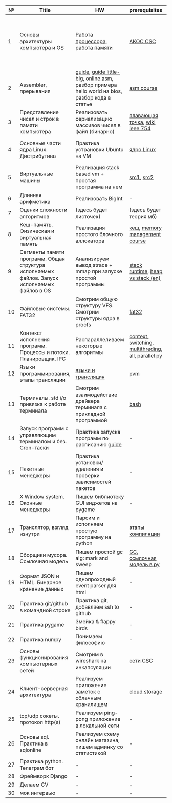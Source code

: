 | №  | Title                                                                                                    | HW | prerequisites | links
|---|----------------------------------------------------------------------------------------------------------|---|---|---|
| 1 | Основы архитектуры компьютера и OS | [Работа процессора](https://youtu.be/k9wK2FThEsk?si=clweXpZTz1qKX-gD), [работа памяти](https://youtu.be/Wh22_O8jXVQ?si=kliKi1F-pNgqy7m9) | [АКОС CSC](https://youtu.be/hb9CTGSJm88?si=CsxvAnFICzmTObFR) | [bios wiki](https://ru.wikipedia.org/wiki/BIOS), [bus wiki](https://ru.wikipedia.org/wiki/%D0%A8%D0%B8%D0%BD%D0%B0_(%D0%BA%D0%BE%D0%BC%D0%BF%D1%8C%D1%8E%D1%82%D0%B5%D1%80)), [1MiB bios](https://wiki.osdev.org/Memory_Map_(x86)), [how get mmap](https://wiki.osdev.org/Detecting_Memory_(x86)), [vbios](https://ru.wikipedia.org/wiki/Video_BIOS), [vcard](https://ru.wikipedia.org/wiki/%D0%92%D0%B8%D0%B4%D0%B5%D0%BE%D0%BA%D0%B0%D1%80%D1%82%D0%B0)
| 2 | Assembler, прерывания                                                                                    | [guide](https://web.archive.org/web/20120202091811/http://asm.sourceforge.net/howto/quickstart.html), [guide little-big](https://flint.cs.yale.edu/cs421/papers/x86-asm/asm.html#calling), [online asm](https://www.jdoodle.com/compile-assembler-gcc-online/), разбор примера hello world на bios, разбор кода в статье | [asm course](https://stepik.org/lesson/41867/step/1?unit=20185) | [interrupts](https://fat-crocodile.narod.ru/protected/05_external_interrupts.html), [gas x86](https://dzen.ru/a/YQPLY1_fgwX_avxY)
| 3 | Представление чисел и строк в памяти компьютера                                                          | Реализовать сериализацию массивов чисел в файл (бинарно) | [плавающая точка](https://www.youtube.com/watch?v=U0U8Ddx4TgE), [wiki ieee 754](https://ru.wikipedia.org/wiki/IEEE_754-2008) | [little vs big endian](https://www.researchgate.net/publication/335670464/figure/fig1/AS:800303620300800@1567818660327/Representation-of-0x1A2B3C4D5E6F7080-in-big-endian-and-little-endian.ppm)
| 4 | Основные части ядра Linux. Дистрибутивы                                                                  | Практика устрановки Ubuntu на VM | [ядро Linux](https://younglinux.info/bash/kernellinux) | [virtual box](https://www.virtualbox.org/wiki/Downloads), [Ubuntu 20.04](https://releases.ubuntu.com/focal/)
| 5 | Виртуальные машины                                                                                       | Реализация stack based vm + простая программа на нем | [src1](https://habr.com/ru/companies/intel/articles/254793/), [src2](http://www.sternkn.com/stack-based-vs-register-based-virtual-machine-architecture-and-the-dalvik-vm/) | -
| 6 | Длинная арифметика                                                                                       | Реализовать BigInt | - | -
| 7 | Оценки сложности алгоритмов                                                                              | (здесь будет листочек) | (здесь будет теория мб) | -
| 8 | Кеш-память. Физическая и виртуальная память                                                              | Реализация простого блочного аллокатора | [кеш](https://www.youtube.com/watch?v=7n_8cOBpQrg), [memory management course](https://stepik.org/lesson/44325/step/1?unit=22141) | -
| 9 | Сегменты памяти программ. Общая структура исполняемых файлов. Запуск исполняемых файлов в OS             | Анализируем вывод strace + mmap при запуске простой программы | [stack runtime](https://www.youtube.com/watch?v=MXoMuymbfo8&t=1s), [heap vs stack (en)](https://www.youtube.com/watch?v=_8-ht2AKyH4&t=2s) | -
| 10 | Файловые системы. FAT32                                                                                  | Смотрим общую структуру VFS. Смотрим структуры ядра в procfs | [fat32](https://www.youtube.com/watch?v=FQ_xeY0eCpA) | -
| 11 | Контекст исполнения программ. Процессы и потоки. Планировщик. IPC                                        | Распараллеливаем некоторые алгоритмы | [context, switching, multithreding](https://stepik.org/lesson/44334/step/1?unit=22143), [all](https://www.youtube.com/watch?v=DFdNMXNoWn8), [parallel py](https://www.youtube.com/watch?v=QitEF7Qvi4w&t=58s)
| 12 | Языки программирования, этапы трансляции                                                                 | [языки и трансляция](https://www.youtube.com/watch?v=PS4S8BnURYU) | [pvm](https://pythonchik.ru/osnovy/kak-rabotaet-python-interpretator)
| 13 | Терминалы. std i/o привязка к работе терминала                                                           | Смотрим взаимодействие драйвера терминала с прикладной программой | [bash](https://www.youtube.com/watch?v=QC73lKmJS0s&list=PLRDzFCPr95fIgPrFFW-0nXT5YH6ZnjRM6&index=5)
| 14 | Запуск программ с управляющим терминалом и без. Cron-таски                                               | Практика запуска программ по расписанию [guide](https://www.digitalocean.com/community/tutorials/how-to-use-cron-to-automate-tasks-ubuntu-1804-ru) | - 
| 15 | Пакетные менеджеры                                                                                       | Практика установки/удаления и проверки зависимостей пакетов | - 
| 16 | X Window system. Оконные менеджеры                                                                       | Пишем библиотеку GUI виджетов на pygame | - 
| 17 | Транслятор, взгляд изнутри                                                                               | Парсим и исполняем простую программу на python | [этапы компиляции](https://www.youtube.com/watch?v=NgH9etaV29A)
| 18 | Сборщики мусора. Ссылочная модель                                                                        | Пишем простой gc alg: mark and sweep | [GC](https://www.youtube.com/watch?v=9sV949yysb4&t=308s), [ссылочная модель в py](https://dzen.ru/video/watch/63704e183addb25fdf3e28ed?utm_referer=dzen.ru)
| 19 | Формат JSON и HTML. Бинарное хранение данных                                                             | Пишем однопроходный event parser для html | -
| 20 | Практика git/github в командной строке                                                                   | Практика git, добавляем ssh to github |  -
| 21 | Практика pygame                                                                                          | Змейка & flappy birds | -
| 22 | Практика numpy                                                                                           | Понимаем философию | -
| 23 | Основы функционирования компьютерных сетей                                                               | Смотрим в wireshark на инкапсуляции | [сети CSC](https://youtu.be/BJSITWkSDQg?si=nFiBXmz5QB8GBKnn)
| 24 | Клиент-серверная архитектура                                                                             | Реализуем приложение заметок с облачным хранилищем | [cloud storage](https://firebase.google.com/) |
| 25 | tcp/udp сокеты. протокол http(s)                                                                         | Реализуем ping-pong приложение в локальной сети | - 
| 26 | Основы sql. Практика в sqlonline                                                                         | Реализуем схему онлайн магазина, пишем админку со статистикой | -
| 27 | Практика python. Телеграм бот                                                                            | - | -
| 28 | Фреймворк Django                                                                                         | - | -
| 29 | Делаем CV                                                                                                | - | -
| 30 | мок интервью                                                                                             | - | -
